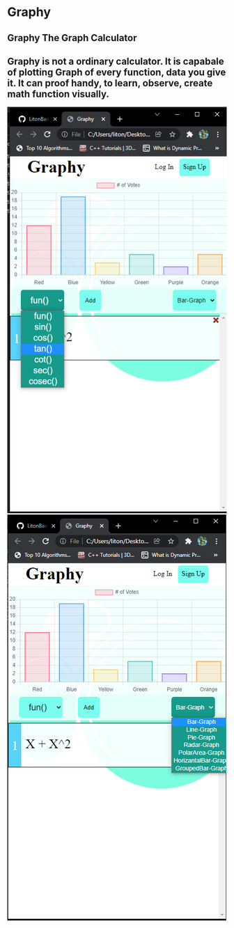 # Graphy
## Graphy The Graph Calculator
## Graphy is  not a ordinary calculator. It is capabale of plotting Graph of every function, data you give it. It can proof handy, to learn, observe, create math function visually.

![This is an image](https://github.com/LitonBarman/Graphy/blob/main/Demo1.png)
![This is an image](https://github.com/LitonBarman/Graphy/blob/main/Demo2.png)
